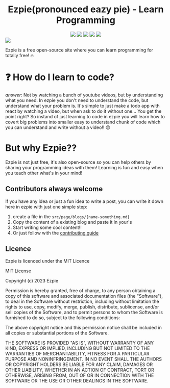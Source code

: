 <div align=center>
<h1>Ezpie(pronounced eazy pie) - Learn Programming</h1>
<div>
<img src="https://img.shields.io/badge/PRs-Welcome-green">
<img src="https://img.shields.io/badge/First%20timers%20only-Friendly-blue">
<img src="https://img.shields.io/discord/1031092931408441344?logo=discord">
<img src="https://img.shields.io/github/license/ezpieco/ezpie">
<a href="https://twitter.com/intent/tweet?text=I%20found%20a%20fun%20and%20cool%20site%20to%20learn%20programming&url=https://ezpieco.github.io/ezpie&via=ezpieco&hashtags=developers,ezpie,coding,programmer">
<img src="https://img.shields.io/twitter/url/http/shields.io.svg?style=social">
</a>
</div>
</div>
<img src="https://ezpie.vercel.app/default.svg">

Ezpie is a free open-source site where you can learn programming for totally free! :fire:

# :question: How do I learn to code?
*answer*: Not by watching a bunch of youtube videos, but by understanding what you need. In ezpie you don't need to understand the code, but understand what your problem is. It's simple to just make a todo app with react by watching a video, but when ask to do it without one... You get the point right? So instand of just learning to code in ezpie you will learn how to covert big problems into smaller easy to understand chunk of code which you can understand and write without a video!! 😮

# But why Ezpie??
Ezpie is not just free, it's also open-source so you can help others by sharing your programming ideas with them! Learning is fun and easy when you teach other what's in your mind!

## Contributors always welcome
If you have any idea or just a fun idea to write a post, you can write it down here in ezpie with just one simple step:
1. create a file in the `src/page/blogs/{name-something.md}`
2. Copy the content of a existing blog and paste it in your's
3. Start writing some cool content!!
4. Or just follow with the [contributing guide](https://github.com/EzpieCo/ezpie/blob/master/CONTRIBUTING.md)

## Licence
Ezpie is licenced under the MIT Licence

MIT License

Copyright (c) 2023 Ezpie

Permission is hereby granted, free of charge, to any person obtaining a copy
of this software and associated documentation files (the "Software"), to deal
in the Software without restriction, including without limitation the rights
to use, copy, modify, merge, publish, distribute, sublicense, and/or sell
copies of the Software, and to permit persons to whom the Software is
furnished to do so, subject to the following conditions:

The above copyright notice and this permission notice shall be included in all
copies or substantial portions of the Software.

THE SOFTWARE IS PROVIDED "AS IS", WITHOUT WARRANTY OF ANY KIND, EXPRESS OR
IMPLIED, INCLUDING BUT NOT LIMITED TO THE WARRANTIES OF MERCHANTABILITY,
FITNESS FOR A PARTICULAR PURPOSE AND NONINFRINGEMENT. IN NO EVENT SHALL THE
AUTHORS OR COPYRIGHT HOLDERS BE LIABLE FOR ANY CLAIM, DAMAGES OR OTHER
LIABILITY, WHETHER IN AN ACTION OF CONTRACT, TORT OR OTHERWISE, ARISING FROM,
OUT OF OR IN CONNECTION WITH THE SOFTWARE OR THE USE OR OTHER DEALINGS IN THE
SOFTWARE.

